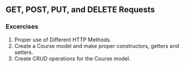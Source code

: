 ## GET, POST, PUT, and DELETE Requests

### Excercises
1. Proper use of Different HTTP Methods.
2. Create a Course model and make proper constructors, getters and setters.
3. Create CRUD operations for the Course model.




